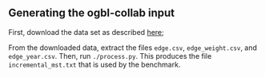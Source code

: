 ## Generating the ogbl-collab input

First, download the data set as described [here](https://ogb.stanford.edu/docs/linkprop/#ogbl-collab);

From the downloaded data, extract the files `edge.csv`, `edge_weight.csv`, and `edge_year.csv`. Then, run `./process.py`. This produces the file `incremental_mst.txt` that is used by the benchmark.
